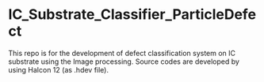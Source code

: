# IC_Substrate_Classifier_ParticleDefect
This repo is for the development of defect classification system on IC substrate using the Image processing. Source codes are developed by using Halcon 12 (as .hdev file).
